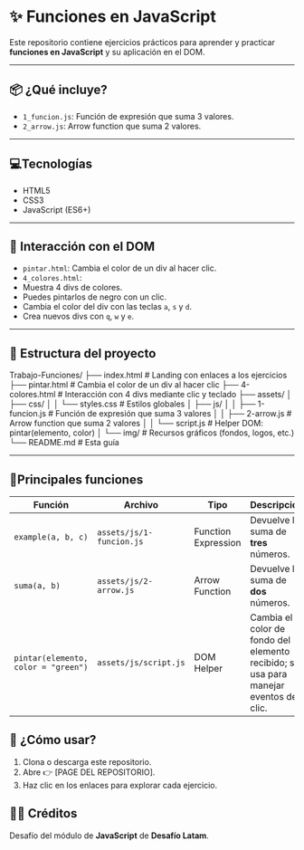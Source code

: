# ✨ Funciones en JavaScript

Este repositorio contiene ejercicios prácticos para aprender y practicar **funciones en JavaScript** y su aplicación en el DOM.

--------------------------------------------------------------

## 📦 ¿Qué incluye?

  - `1_funcion.js`: Función de expresión que suma 3 valores.
  - `2_arrow.js`: Arrow function que suma 2 valores.

--------------------------------------------------------------

## 💻Tecnologías
- HTML5
- CSS3
- JavaScript (ES6+)

--------------------------------------------------------------

## 🎨 **Interacción con el DOM**

- `pintar.html`: Cambia el color de un div al hacer clic.
- `4_colores.html`:
- Muestra 4 divs de colores.
- Puedes pintarlos de negro con un clic.
- Cambia el color del div con las teclas `a`, `s` y `d`.
- Crea nuevos divs con `q`, `w` y `e`.

--------------------------------------------------------------


## 🧱 Estructura del proyecto

Trabajo-Funciones/
├── index.html                # Landing con enlaces a los ejercicios
├── pintar.html               # Cambia el color de un div al hacer clic
├── 4-colores.html            # Interacción con 4 divs mediante clic y teclado
├── assets/
│   ├── css/
│   │   └── styles.css        # Estilos globales
│   ├── js/
│   │   ├── 1-funcion.js      # Función de expresión que suma 3 valores
│   │   ├── 2-arrow.js        # Arrow function que suma 2 valores
│   │   └── script.js         # Helper DOM: pintar(elemento, color)
│   └── img/                  # Recursos gráficos (fondos, logos, etc.)
└── README.md                 # Esta guía

--------------------------------------------------------------

## 🧬Principales funciones

| Función                             | Archivo                  | Tipo                | Descripción                                                                          |
| ----------------------------------- | ------------------------ | ------------------- | ------------------------------------------------------------------------------------ |
| `example(a, b, c)`                  | `assets/js/1-funcion.js` | Function Expression | Devuelve la suma de **tres** números.                                                |
| `suma(a, b)`                        | `assets/js/2-arrow.js`   | Arrow Function      | Devuelve la suma de **dos** números.                                                 |
| `pintar(elemento, color = "green")` | `assets/js/script.js`    | DOM Helper          | Cambia el color de fondo del elemento recibido; se usa para manejar eventos de clic. |


## 🚀 ¿Cómo usar?
1. Clona o descarga este repositorio.
2. Abre 👉 [PAGE DEL REPOSITORIO].
3. Haz clic en los enlaces para explorar cada ejercicio.

## 👩‍💻 Créditos
Desafío del módulo de **JavaScript** de **Desafío Latam**.
